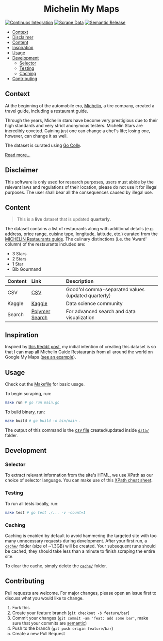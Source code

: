 <h1 align="center"><strong>Michelin My Maps</strong></h1>

[![Continuos Integration](https://github.com/ngshiheng/michelin-my-maps/actions/workflows/ci.yml/badge.svg)](https://github.com/ngshiheng/michelin-my-maps/actions/workflows/ci.yml)
[![Scrape Data](https://github.com/ngshiheng/michelin-my-maps/actions/workflows/scrape.yml/badge.svg)](https://github.com/ngshiheng/michelin-my-maps/actions/workflows/scrape.yml)
[![Semantic Release](https://github.com/ngshiheng/michelin-my-maps/actions/workflows/release.yml/badge.svg)](https://github.com/ngshiheng/michelin-my-maps/actions/workflows/release.yml)

- [Context](#context)
- [Disclaimer](#disclaimer)
- [Content](#content)
- [Inspiration](#inspiration)
- [Usage](#usage)
- [Development](#development)
  - [Selector](#selector)
  - [Testing](#testing)
  - [Caching](#caching)
- [Contributing](#contributing)

## Context

At the beginning of the automobile era, [Michelin](https://www.michelin.com/), a tire company, created a travel guide, including a restaurant guide.

Through the years, Michelin stars have become very prestigious due to their high standards and very strict anonymous testers. Michelin Stars are incredibly coveted. Gaining just one can change a chef's life; losing one, however, can change it as well.

The dataset is curated using [Go Colly](https://github.com/gocolly/colly).

[Read more...](https://jerrynsh.com/how-i-scraped-michelin-guide-using-golang/)

## Disclaimer

This software is only used for research purposes, users must abide by the relevant laws and regulations of their location, please do not use it for illegal purposes. The user shall bear all the consequences caused by illegal use.

## Content

> This is a **live** dataset that is updated **quarterly**.

The dataset contains a list of restaurants along with additional details (e.g. address, price range, cuisine type, longitude, latitude, etc.) curated from the [MICHELIN Restaurants guide](https://guide.michelin.com/en/restaurants). The culinary distinctions (i.e. the 'Award' column) of the restaurants included are:

-   3 Stars
-   2 Stars
-   1 Star
-   Bib Gourmand

| Content | Link                                                                       | Description                                        |
| :------ | :------------------------------------------------------------------------- | :------------------------------------------------- |
| CSV     | [CSV](./data/michelin_my_maps.csv)                                         | Good'ol comma-separated values (updated quarterly) |
| Kaggle  | [Kaggle](https://www.kaggle.com/ngshiheng/michelin-guide-restaurants-2021) | Data science community                             |
| Search  | [Polymer Search](https://app.polymersearch.com/jerrynsh/michelin_my_maps/) | For advanced search and data visualization         |

## Inspiration

Inspired by [this Reddit post](https://www.reddit.com/r/singapore/comments/pqnjd2/singapore_michelin_guide_2021_map/), my initial intention of creating this dataset is so that I can map all Michelin Guide Restaurants from all around the world on Google My Maps ([see an example](https://www.google.com/maps/d/edit?mid=1wSXxkPcNY50R78_T83tUZdZuYRk2L6jY&usp=sharing)).

## Usage

Check out the [Makefile](./Makefile) for basic usage.

To begin scraping, run:

```sh
make run # go run main.go
```

To build binary, run:

```sh
make build # go build -o bin/main .
```

The output of this command is the [csv file](./data/michelin_my_maps.csv) created/updated inside [`data/`](./data/) folder.

## Development

### Selector

To extract relevant information from the site's HTML, we use XPath as our choice of selector language. You can make use of this [XPath cheat sheet](https://devhints.io/xpath).

### Testing

To run all tests locally, run:

```sh
make test # go test ./... -v -count=1
```

### Caching

Caching is enabled by default to avoid hammering the targeted site with too many unnecessary requests during development. After your first run, a [`cache/`](./cache/) folder (size of ~1.3GB) will be created. Your subsequent runs should be cached, they should take less than a minute to finish scraping the entire site.

To clear the cache, simply delete the [`cache/`](./cache/) folder.

## Contributing

Pull requests are welcome. For major changes, please open an issue first to discuss what you would like to change.

1. Fork this
2. Create your feature branch (`git checkout -b feature/bar`)
3. Commit your changes (`git commit -am 'feat: add some bar'`, make sure that your commits are [semantic](https://www.conventionalcommits.org/en/v1.0.0/#summary))
4. Push to the branch (`git push origin feature/bar`)
5. Create a new Pull Request
